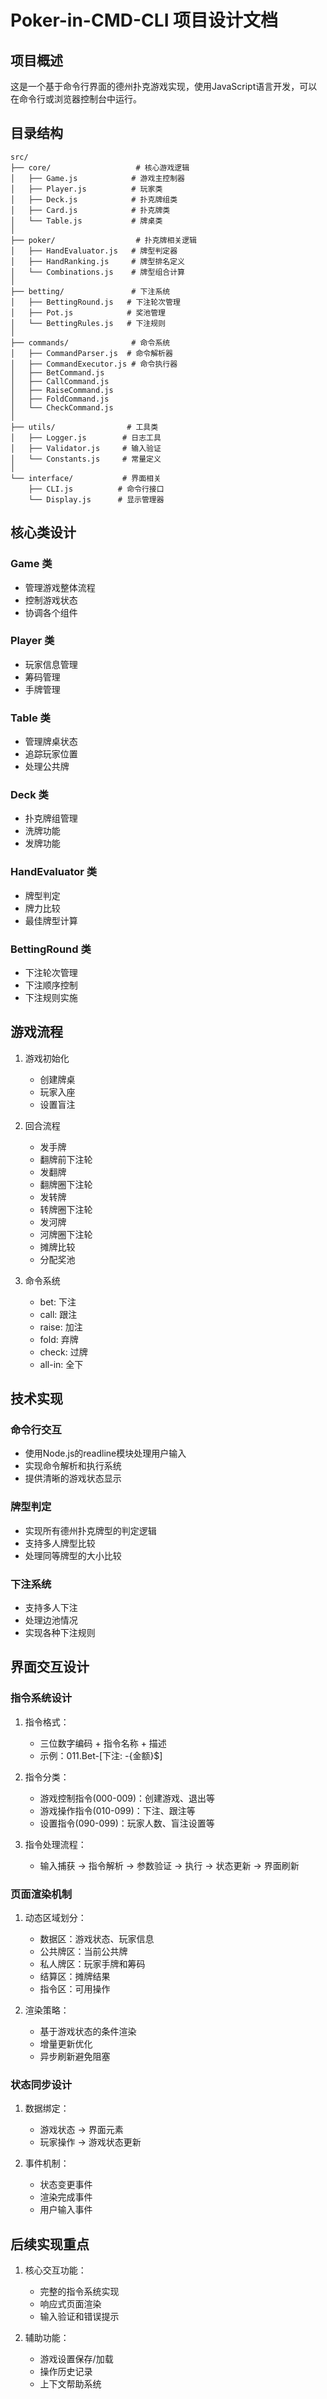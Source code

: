 # Poker-in-CMD-CLI 项目设计文档

## 项目概述
这是一个基于命令行界面的德州扑克游戏实现，使用JavaScript语言开发，可以在命令行或浏览器控制台中运行。

## 目录结构
```
src/
├── core/                   # 核心游戏逻辑
│   ├── Game.js            # 游戏主控制器
│   ├── Player.js          # 玩家类
│   ├── Deck.js            # 扑克牌组类
│   ├── Card.js            # 扑克牌类
│   └── Table.js           # 牌桌类
│
├── poker/                  # 扑克牌相关逻辑
│   ├── HandEvaluator.js   # 牌型判定器
│   ├── HandRanking.js     # 牌型排名定义
│   └── Combinations.js    # 牌型组合计算
│
├── betting/               # 下注系统
│   ├── BettingRound.js   # 下注轮次管理
│   ├── Pot.js            # 奖池管理
│   └── BettingRules.js   # 下注规则
│
├── commands/              # 命令系统
│   ├── CommandParser.js  # 命令解析器
│   ├── CommandExecutor.js # 命令执行器
│   ├── BetCommand.js
│   ├── CallCommand.js
│   ├── RaiseCommand.js
│   ├── FoldCommand.js
│   └── CheckCommand.js
│
├── utils/                # 工具类
│   ├── Logger.js        # 日志工具
│   ├── Validator.js     # 输入验证
│   └── Constants.js     # 常量定义
│
└── interface/           # 界面相关
    ├── CLI.js          # 命令行接口
    └── Display.js      # 显示管理器
```

## 核心类设计

### Game 类
- 管理游戏整体流程
- 控制游戏状态
- 协调各个组件

### Player 类
- 玩家信息管理
- 筹码管理
- 手牌管理

### Table 类
- 管理牌桌状态
- 追踪玩家位置
- 处理公共牌

### Deck 类
- 扑克牌组管理
- 洗牌功能
- 发牌功能

### HandEvaluator 类
- 牌型判定
- 牌力比较
- 最佳牌型计算

### BettingRound 类
- 下注轮次管理
- 下注顺序控制
- 下注规则实施

## 游戏流程

1. 游戏初始化
   - 创建牌桌
   - 玩家入座
   - 设置盲注

2. 回合流程
   - 发手牌
   - 翻牌前下注轮
   - 发翻牌
   - 翻牌圈下注轮
   - 发转牌
   - 转牌圈下注轮
   - 发河牌
   - 河牌圈下注轮
   - 摊牌比较
   - 分配奖池

3. 命令系统
   - bet: 下注
   - call: 跟注
   - raise: 加注
   - fold: 弃牌
   - check: 过牌
   - all-in: 全下

## 技术实现

### 命令行交互
- 使用Node.js的readline模块处理用户输入
- 实现命令解析和执行系统
- 提供清晰的游戏状态显示

### 牌型判定
- 实现所有德州扑克牌型的判定逻辑
- 支持多人牌型比较
- 处理同等牌型的大小比较

### 下注系统
- 支持多人下注
- 处理边池情况
- 实现各种下注规则

## 界面交互设计

### 指令系统设计
1. 指令格式：
   - 三位数字编码 + 指令名称 + 描述
   - 示例：011.Bet-[下注: -{金额}$]

2. 指令分类：
   - 游戏控制指令(000-009)：创建游戏、退出等
   - 游戏操作指令(010-099)：下注、跟注等
   - 设置指令(090-099)：玩家人数、盲注设置等

3. 指令处理流程：
   - 输入捕获 → 指令解析 → 参数验证 → 执行 → 状态更新 → 界面刷新

### 页面渲染机制
1. 动态区域划分：
   - 数据区：游戏状态、玩家信息
   - 公共牌区：当前公共牌
   - 私人牌区：玩家手牌和筹码
   - 结算区：摊牌结果
   - 指令区：可用操作

2. 渲染策略：
   - 基于游戏状态的条件渲染
   - 增量更新优化
   - 异步刷新避免阻塞

### 状态同步设计
1. 数据绑定：
   - 游戏状态 → 界面元素
   - 玩家操作 → 游戏状态更新

2. 事件机制：
   - 状态变更事件
   - 渲染完成事件
   - 用户输入事件

## 后续实现重点
1. 核心交互功能：
   - 完整的指令系统实现
   - 响应式页面渲染
   - 输入验证和错误提示

2. 辅助功能：
   - 游戏设置保存/加载
   - 操作历史记录
   - 上下文帮助系统